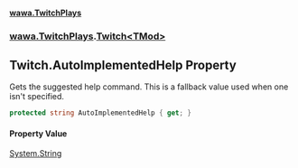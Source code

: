 #### [wawa.TwitchPlays](index.md 'index')
### [wawa.TwitchPlays](wawa.TwitchPlays.md 'wawa.TwitchPlays').[Twitch&lt;TMod&gt;](Twitch{TMod}.md 'wawa.TwitchPlays.Twitch<TMod>')

## Twitch<TMod>.AutoImplementedHelp Property

Gets the suggested help command. This is a fallback value used when one isn't specified.

```csharp
protected string AutoImplementedHelp { get; }
```

#### Property Value
[System.String](https://docs.microsoft.com/en-us/dotnet/api/System.String 'System.String')